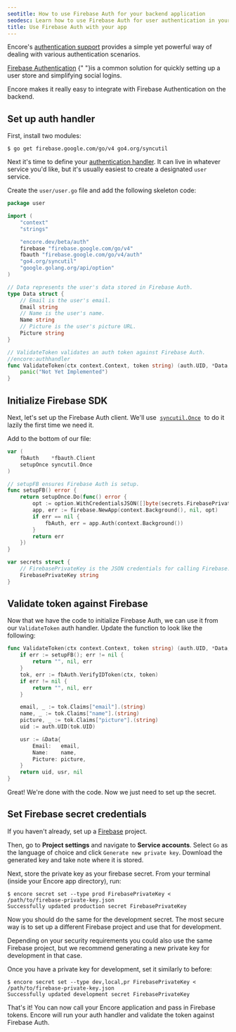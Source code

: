```yaml
---
seotitle: How to use Firebase Auth for your backend application
seodesc: Learn how to use Firebase Auth for user authentication in your backend application. In this guide we show you how to integrate your Go backend with Firebase Auth.
title: Use Firebase Auth with your app
---
```


Encore's [authentication support](/docs/concepts/auth) provides a simple yet powerful
way of dealing with various authentication scenarios.

<a href="https://firebase.google.com/docs/auth" target="_blank" rel="nofollow">Firebase Authentication</a>
{" "}is a common solution for quickly setting up a user store and simplifying social logins.

Encore makes it really easy to integrate with Firebase Authentication on the backend.

## Set up auth handler

First, install two modules:

```shell
$ go get firebase.google.com/go/v4 go4.org/syncutil
```

Next it's time to define your [authentication handler](/docs/concepts/auth).
It can live in whatever service you'd like, but it's usually easiest
to create a designated `user` service.

Create the `user/user.go` file and add the following skeleton code:

```go
package user

import (
	"context"
	"strings"

	"encore.dev/beta/auth"
	firebase "firebase.google.com/go/v4"
	fbauth "firebase.google.com/go/v4/auth"
	"go4.org/syncutil"
	"google.golang.org/api/option"
)

// Data represents the user's data stored in Firebase Auth.
type Data struct {
	// Email is the user's email.
	Email string
	// Name is the user's name.
	Name string
	// Picture is the user's picture URL.
	Picture string
}

// ValidateToken validates an auth token against Firebase Auth.
//encore:authhandler
func ValidateToken(ctx context.Context, token string) (auth.UID, *Data, error) {
    panic("Not Yet Implemented")
}
```

## Initialize Firebase SDK

Next, let's set up the Firebase Auth client. We'll use
&nbsp;<a href="https://pkg.go.dev/go4.org/syncutil#Once" target="_blank" rel="nofollow">`syncutil.Once`</a>&nbsp;
to do it lazily the first time we need it.

Add to the bottom of our file:

```go
var (
	fbAuth    *fbauth.Client
	setupOnce syncutil.Once
)

// setupFB ensures Firebase Auth is setup.
func setupFB() error {
    return setupOnce.Do(func() error {
        opt := option.WithCredentialsJSON([]byte(secrets.FirebasePrivateKey))
        app, err := firebase.NewApp(context.Background(), nil, opt)
        if err == nil {
            fbAuth, err = app.Auth(context.Background())
        }
        return err
    })
}

var secrets struct {
	// FirebasePrivateKey is the JSON credentials for calling Firebase.
	FirebasePrivateKey string
}
```

## Validate token against Firebase

Now that we have the code to initialize Firebase Auth, we can use it from our `ValidateToken` auth handler.
Update the function to look like the following:

```go
func ValidateToken(ctx context.Context, token string) (auth.UID, *Data, error) {
    if err := setupFB(); err != nil {
		return "", nil, err
	}
	tok, err := fbAuth.VerifyIDToken(ctx, token)
	if err != nil {
		return "", nil, err
	}

	email, _ := tok.Claims["email"].(string)
	name, _ := tok.Claims["name"].(string)
	picture, _ := tok.Claims["picture"].(string)
	uid := auth.UID(tok.UID)

	usr := &Data{
		Email:   email,
		Name:    name,
		Picture: picture,
	}
	return uid, usr, nil
}
```

Great! We're done with the code. Now we just need to set up the secret.

## Set Firebase secret credentials

If you haven't already, set up a <a href="https://firebase.google.com" target="_blank" rel="nofollow">Firebase</a> project.

Then, go to **Project settings** and navigate to **Service accounts**.
Select `Go` as the language of choice and click `Generate new private key`.
Download the generated key and take note where it is stored.

Next, store the private key as your firebase secret.
From your terminal (inside your Encore app directory), run:

```shell
$ encore secret set --type prod FirebasePrivateKey < /path/to/firebase-private-key.json
Successfully updated production secret FirebasePrivateKey
```

Now you should do the same for the development secret. The most secure way is to
set up a different Firebase project and use that for development.

Depending on your security requirements you could also use the same Firebase project,
but we recommend generating a new private key for development in that case.

Once you have a private key for development, set it similarly to before:

```shell
$ encore secret set --type dev,local,pr FirebasePrivateKey < /path/to/firebase-private-key.json
Successfully updated development secret FirebasePrivateKey
```

That's it! You can now call your Encore application and pass in Firebase tokens.
Encore will run your auth handler and validate the token against Firebase Auth.
